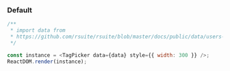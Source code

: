 ### Default

<!--start-code-->

```js
/**
 * import data from
 * https://github.com/rsuite/rsuite/blob/master/docs/public/data/users-role.json
 */

const instance = <TagPicker data={data} style={{ width: 300 }} />;
ReactDOM.render(instance);
```

<!--end-code-->
